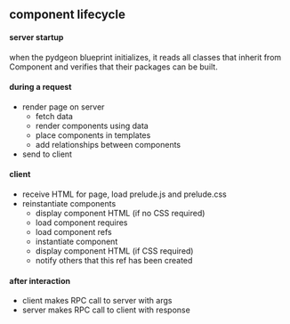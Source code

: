 ## component lifecycle

#### server startup

when the pydgeon blueprint initializes, it reads all classes that inherit from
Component and verifies that their packages can be built.

#### during a request

* render page on server
  * fetch data
  * render components using data
  * place components in templates
  * add relationships between components
* send to client

#### client

* receive HTML for page, load prelude.js and prelude.css
* reinstantiate components
  * display component HTML (if no CSS required)
  * load component requires
  * load component refs
  * instantiate component
  * display component HTML (if CSS required)
  * notify others that this ref has been created


#### after interaction

* client makes RPC call to server with args
* server makes RPC call to client with response
